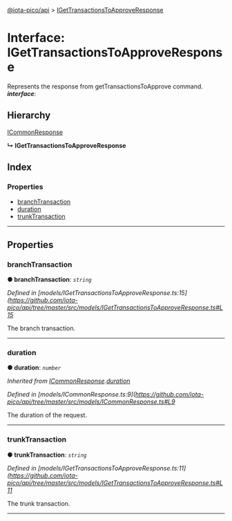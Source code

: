 [@iota-pico/api](../README.md) > [IGetTransactionsToApproveResponse](../interfaces/igettransactionstoapproveresponse.md)

# Interface: IGetTransactionsToApproveResponse

Represents the response from getTransactionsToApprove command.
*__interface__*: 

## Hierarchy

 [ICommonResponse](icommonresponse.md)

**↳ IGetTransactionsToApproveResponse**

## Index

### Properties

* [branchTransaction](igettransactionstoapproveresponse.md#branchtransaction)
* [duration](igettransactionstoapproveresponse.md#duration)
* [trunkTransaction](igettransactionstoapproveresponse.md#trunktransaction)

---

## Properties

<a id="branchtransaction"></a>

###  branchTransaction

**● branchTransaction**: *`string`*

*Defined in [models/IGetTransactionsToApproveResponse.ts:15](https://github.com/iota-pico/api/tree/master/src/models/IGetTransactionsToApproveResponse.ts#L15*

The branch transaction.

___
<a id="duration"></a>

###  duration

**● duration**: *`number`*

*Inherited from [ICommonResponse](icommonresponse.md).[duration](icommonresponse.md#duration)*

*Defined in [models/ICommonResponse.ts:9](https://github.com/iota-pico/api/tree/master/src/models/ICommonResponse.ts#L9*

The duration of the request.

___
<a id="trunktransaction"></a>

###  trunkTransaction

**● trunkTransaction**: *`string`*

*Defined in [models/IGetTransactionsToApproveResponse.ts:11](https://github.com/iota-pico/api/tree/master/src/models/IGetTransactionsToApproveResponse.ts#L11*

The trunk transaction.

___


